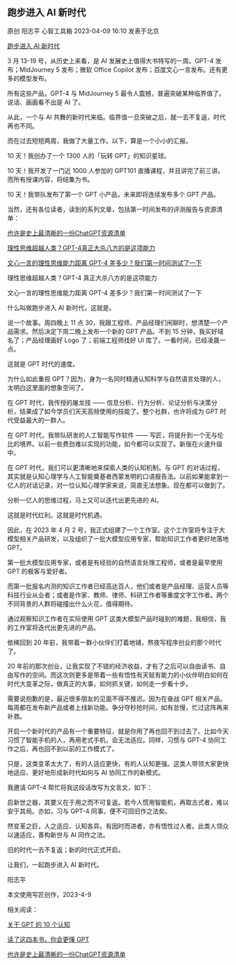 ## 跑步进入 AI 新时代

原创 阳志平 心智工具箱 2023-04-09 16:10 发表于北京

[跑步进入 AI 新时代](https://mp.weixin.qq.com/s/2ftQ5m61pXPtlX3WjBa0AQ)

3 月 13-19 号，从历史上来看，是 AI 发展史上值得大书特写的一周。GPT-4 发布；MidJourney 5 发布；微软 Office Copilot 发布；百度文心一言发布。还有更多的模型发布。

所有这些产品，GPT-4 与 MidJourney 5 最令人震撼，普遍突破某种临界值了。说话、画画看不出是 AI 了。

从此，一个与 AI 共舞的新时代来临。临界值一旦突破之后，就一去不复返，时代再也不同。

而在过去短短两周，我做了大量工作。以下，算是一个小小的汇报。

10 天！我创办了一个 1300 人的「玩转 GPT」的知识星球。

10 天！我开发了一门近 1000 人参加的 GPT101 直播课程，并且讲完了前三讲。而所有授课内容，将结集为书。

10 天！我带队发布了第一个 GPT 小产品，未来即将连续发布多个 GPT 产品。

当然，还有各位读者，读到的系列文章，包括第一时间发布的评测报告与资源清单：

[也许是史上最清晰的一份ChatGPT资源清单](https://mp.weixin.qq.com/s?__biz=MzA3MzM0MjUyMQ==&mid=2652153423&idx=1&sn=7c701ec757f8aa80b65a8ca3b123d98c&chksm=84f08d19b387040f7c29d5a4764a1d9bc3ba420ae1cc0db2d737aa3fac2c1dd1eaae3724508c&scene=21#wechat_redirect)

[理性思维超越人类？GPT-4真正大杀八方的是这项能力](https://mp.weixin.qq.com/s?__biz=MzA3MzM0MjUyMQ==&mid=2652153510&idx=1&sn=a27abe80ee25bed0336dbd98ea242839&chksm=84f08df0b38704e635fcd8cdc3c654f07ba15d8258bfc2472dc1f353815d7c09e215fac9e319&scene=21#wechat_redirect)

[文心一言的理性思维能力距离 GPT-4 差多少？我们第一时间测试了一下](https://mp.weixin.qq.com/s?__biz=MzA3MzM0MjUyMQ==&mid=2652153541&idx=1&sn=5a9ad083afade7e4a1cd6a84761ffd8c&chksm=84f08d93b3870485fab1f2040e03768c370fe25bda109d7041d795c16a7c82c95228df265903&scene=21#wechat_redirect)

理性思维超越人类？GPT-4 真正大杀八方的是这项能力

文心一言的理性思维能力距离 GPT-4 差多少？我们第一时间测试了一下

什么叫做跑步进入 AI 新时代，这就是。

说一个故事。周四晚上 11 点 30，我跟工程师、产品经理们闲聊时，想清楚一个产品需求。然后决定下周二晚上发布一个新的 GPT 产品。不到 15 分钟，我买好域名了；产品经理画好 Logo 了；前端工程师找好 UI 库了。一看时间，已经凌晨一点。

这就是 GPT 时代的速度。

为什么如此重视 GPT？因为，身为一名同时精通认知科学与自然语言处理的人，太明白这里面的想象空间了。

在 GPT 时代，我传授的屠龙技 —— 信息分析、行为分析、论证分析与决策分析，结果成了如今学员们天天高频使用的技能了。整个社群，也许将成为 GPT 时代受益最大的一群人。

在 GPT 时代，我带队研发的人工智能写作软件 —— 写匠，将提升到一个无与伦比的境界。以前一些费劲难以实现的功能，如今都可以实现了。新版在火速升级中。

在 GPT 时代，我们可以更清晰地来探索人类的认知机制。与 GPT 的对话过程，其实就是认知心理学与人工智能奠基者西蒙发明的口语报告法。以前如果能拿到一亿人的对话记录，对一位认知心理学家来说，简直无法想象。现在都可以做到了。

分析一亿人的思维过程，马上又可以迭代出更先进的 AI。

这就是时代红利。这就是时代机遇。

因此，在 2023 年 4 月 2 号，我正式组建了一个工作室。这个工作室将专注于大模型相关产品研发，以及组织了一批大模型应用专家，帮助知识工作者更好地落地 GPT。

第一批大模型应用专家，或者是有经验的自然语言处理工程师，或者是最早使用 GPT 的极客与爱好者。

而第一批报名内测的知识工作者已经高达百人，他们或者是产品经理、运营人员等科技行业从业者；或者是作家、教师、律师、科研工作者等重度文字工作者。两个不同背景的人群将碰撞出什么火花，值得期待。

通过观察知识工作者在实际使用 GPT 这类大模型产品时碰到的难题，我相信，我的工作室将迭代出更先进的产品。

依稀回到 20 年前，我带着一群小伙伴们打着地铺，熬夜写程序创业的那个时代了。

20 年前的那次创业，让我实现了不错的经济收益，才有了之后可以自由读书、自由写作的空间。而这次则更多是带着一些有悟性有天赋有能力的小伙伴明白如何在时代大变革之际，做真正的大事，如何抓关键，如何走一步看十步。

需要说抱歉的是，最近很多朋友的见面不得不推迟。因为在奋战 GPT 相关产品。每周都在发布新产品或者上线新功能。争分夺秒抢时间，如有怠慢，忙过这阵再来补救。

开启一个新时代的产品有一个重要特征，就是你用了再也回不到过去了。比如今天习惯了智能手机的人，再用老式手机，会无法适应。同样，习惯与 GPT-4 协同工作之后，再也回不到以前的工作模式了。

只是，这类变革太大了，有的人适应更快，有的人认知更强。这类人带领大家更快地适应、更好地形成新时代如何与 AI 协同工作的新模式。

我邀请 GPT-4 帮忙将我这段话改写为文言文，如下：

启新世之器，其要义在于用之而不可复返。若今人惯用智能机，再取古式者，难以安于其局。亦如，习与 GPT-4 同事，便不可回旧作之法矣。

然变革之巨，人之适应、认知各异。有因时而进者，亦有悟性过人者。此类人领众以速适应，善构新世与 AI 同作之法。

旧的时代一去不复返；新的时代正式开启。

让我们，一起跑步进入 AI 新时代。

阳志平

本文使用写匠创作，2023-4-9

相关阅读：

[关于 GPT 的 10 个认知](https://mp.weixin.qq.com/s?__biz=MzA3MzM0MjUyMQ==&mid=2652153549&idx=1&sn=7f9ae75ef7c14965043db9aae6c8f874&chksm=84f08d9bb387048de4e40b6ddac72ec70f4af89e7561f5cc63d5a2f14d2eaa28c8e0c5b056d7&scene=21#wechat_redirect)

[读了这四本书，你会更懂 GPT](https://mp.weixin.qq.com/s?__biz=MzA3MzM0MjUyMQ==&mid=2652153563&idx=1&sn=f844b4fdf1ee540c70242b96ff4d581f&chksm=84f08d8db387049bbc7948156dc55fbde601778e2832be913fa8ca6286539977138baa9f23aa&scene=21#wechat_redirect)

[也许是史上最清晰的一份ChatGPT资源清单](https://mp.weixin.qq.com/s?__biz=MzA3MzM0MjUyMQ==&mid=2652153423&idx=1&sn=7c701ec757f8aa80b65a8ca3b123d98c&chksm=84f08d19b387040f7c29d5a4764a1d9bc3ba420ae1cc0db2d737aa3fac2c1dd1eaae3724508c&scene=21#wechat_redirect)